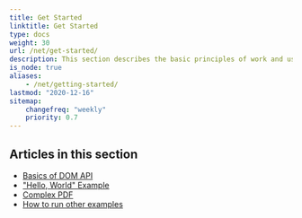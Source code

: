 ```yaml
---
title: Get Started
linktitle: Get Started
type: docs
weight: 30
url: /net/get-started/
description: This section describes the basic principles of work and using DOM API. Also demonstrates simple and complex examples for creating a PDF document.
is_node: true
aliases:
    - /net/getting-started/
lastmod: "2020-12-16"    
sitemap:
    changefreq: "weekly"
    priority: 0.7
---
```


## Articles in this section

- [Basics of DOM API](/pdf/net/basics-of-dom-api/)
- ["Hello, World" Example](/pdf/net/hello-world-example/)
- [Complex PDF](/pdf/net/complex-pdf-example/)
- [How to run other examples](/pdf/net/how-to-run-other-examples/)

